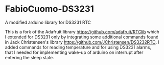 # FabioCuomo-DS3231
A modified arduino library for DS3231 RTC

This is a fork of the Adafruit library https://github.com/adafruit/RTClib which I extended for DS3231 only by integrating some additional commands found in Jack Christensen's library https://github.com/JChristensen/DS3232RTC.
I added commands for reading temperature and for using DS3231 alarms, that I needed for implementing wake-up of arduino on interrupt after entering the sleep state.
